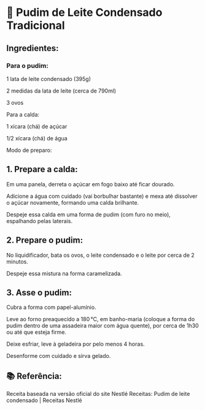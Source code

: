 # 🍮 Pudim de Leite Condensado Tradicional
## Ingredientes:
### Para o pudim:

1 lata de leite condensado (395g)

2 medidas da lata de leite (cerca de 790ml)

3 ovos

Para a calda:

1 xícara (chá) de açúcar

1/2 xícara (chá) de água

Modo de preparo:
## 1. Prepare a calda:

Em uma panela, derreta o açúcar em fogo baixo até ficar dourado.

Adicione a água com cuidado (vai borbulhar bastante) e mexa até dissolver o açúcar novamente, formando uma calda brilhante.

Despeje essa calda em uma forma de pudim (com furo no meio), espalhando pelas laterais.

## 2. Prepare o pudim:

No liquidificador, bata os ovos, o leite condensado e o leite por cerca de 2 minutos.

Despeje essa mistura na forma caramelizada.

## 3. Asse o pudim:

Cubra a forma com papel-alumínio.

Leve ao forno preaquecido a 180 °C, em banho-maria (coloque a forma do pudim dentro de uma assadeira maior com água quente), por cerca de 1h30 ou até que esteja firme.

Deixe esfriar, leve à geladeira por pelo menos 4 horas.

Desenforme com cuidado e sirva gelado.

## 📚 Referência:
Receita baseada na versão oficial do site Nestlé Receitas:
Pudim de leite condensado | Receitas Nestlé